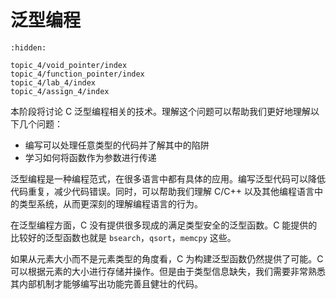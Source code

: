 # 泛型编程


```{toctree}
:hidden:

topic_4/void_pointer/index
topic_4/function_pointer/index
topic_4/lab_4/index
topic_4/assign_4/index
```

本阶段将讨论 C 泛型编程相关的技术。理解这个问题可以帮助我们更好地理解以下几个问题：

- 编写可以处理任意类型的代码并了解其中的陷阱
- 学习如何将函数作为参数进行传递

泛型编程是一种编程范式，在很多语言中都有具体的应用。编写泛型代码可以降低代码重复，减少代码错误。同时，可以帮助我们理解 C/C++ 以及其他编程语言中的类型系统，从而更深刻的理解编程语言的行为。

在泛型编程方面，C 没有提供很多现成的满足类型安全的泛型函数。C 能提供的比较好的泛型函数也就是 `bsearch`，`qsort`，`memcpy` 这些。

如果从元素大小而不是元素类型的角度看，C 为构建泛型函数仍然提供了可能。C 可以根据元素的大小进行存储并操作。但是由于类型信息缺失，我们需要非常熟悉其内部机制才能够编写出功能完善且健壮的代码。
